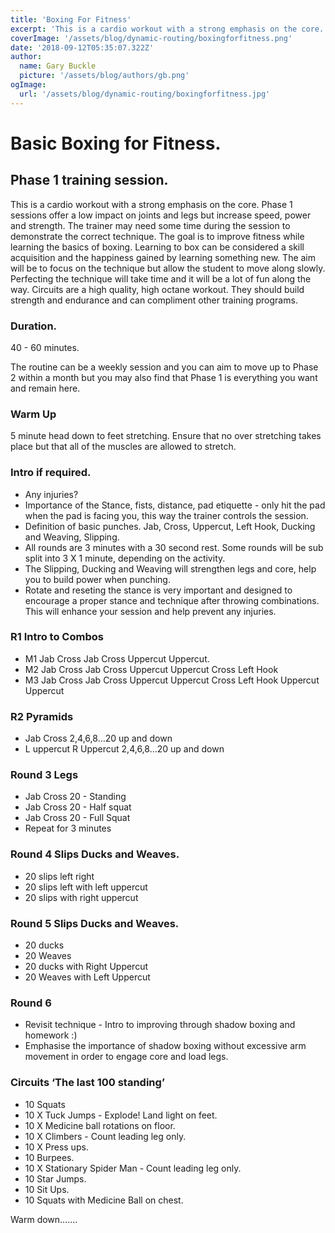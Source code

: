 ```yaml
---
title: 'Boxing For Fitness'
excerpt: 'This is a cardio workout with a strong emphasis on the core..'
coverImage: '/assets/blog/dynamic-routing/boxingforfitness.png'
date: '2018-09-12T05:35:07.322Z'
author:
  name: Gary Buckle
  picture: '/assets/blog/authors/gb.png'
ogImage:
  url: '/assets/blog/dynamic-routing/boxingforfitness.jpg'
---
```

# Basic Boxing for Fitness.

## Phase 1 training session.

This is a cardio workout with a strong emphasis on the core. Phase 1  sessions   offer a low impact on joints and legs but increase speed, power and strength. The trainer may need some time during the session to demonstrate the correct technique. The goal is to improve fitness while learning the basics of boxing. Learning to box can be considered a skill acquisition and the happiness gained by learning something new.
The aim will be to focus on the technique but allow the student to move along slowly. Perfecting the technique will take time and it will be a lot of fun along the way.
Circuits are a high quality, high octane workout. They should build strength and endurance and can compliment other training programs.

### Duration.

40 - 60 minutes.

The routine can be a weekly session and you can aim  to move up to Phase 2 within a month but you may also find that Phase 1 is everything you want and remain here.


### Warm Up
5 minute head down to feet stretching.
Ensure that no over stretching takes place but that all of the muscles are allowed to stretch.


### Intro if required.
- Any injuries?
- Importance of the Stance, fists, distance, pad etiquette - only hit the pad when the pad is facing you, this way the trainer controls the session.
- Definition of basic punches. Jab, Cross, Uppercut, Left Hook, Ducking and Weaving, Slipping.
- All rounds are 3 minutes with a 30 second rest. Some rounds will be sub split into 3 X 1 minute, depending on the activity.
- The Slipping, Ducking and Weaving will strengthen  legs and core, help you to build power when punching.
- Rotate and  reseting the stance is very important and designed to encourage a proper stance and technique after throwing combinations. This will enhance your session and help prevent any injuries.

### R1 Intro to Combos
- M1 Jab Cross Jab Cross Uppercut Uppercut.  
- M2 Jab Cross Jab Cross Uppercut Uppercut Cross Left Hook
- M3 Jab Cross Jab Cross Uppercut Uppercut Cross Left Hook Uppercut Uppercut

### R2 Pyramids

- Jab Cross 2,4,6,8…20 up and down
- L uppercut R Uppercut 2,4,6,8…20 up and down


### Round 3 Legs

- Jab Cross 20 - Standing
- Jab Cross 20 - Half squat
- Jab Cross 20 - Full Squat
- Repeat for 3 minutes


### Round 4 Slips Ducks and Weaves.

- 20 slips left right
- 20 slips left with left uppercut
- 20 slips with right uppercut

### Round 5 Slips Ducks and Weaves.
- 20 ducks
- 20 Weaves
- 20 ducks with Right Uppercut
- 20 Weaves with Left Uppercut

### Round 6

- Revisit technique - Intro to improving through shadow boxing and homework :)
- Emphasise the importance of shadow boxing without excessive arm movement in order to engage core and load legs.

### Circuits ‘The last 100 standing’

- 10 Squats
- 10 X Tuck Jumps - Explode! Land light on feet.
- 10 X Medicine ball rotations on floor.
- 10 X Climbers - Count leading leg only.
- 10 X Press ups.
- 10 Burpees.
- 10 X Stationary Spider Man - Count leading leg only. 
- 10 Star Jumps.
- 10 Sit Ups.
- 10 Squats with Medicine Ball on chest.

Warm down.......